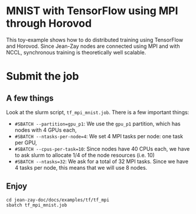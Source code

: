 # MNIST with TensorFlow using MPI through Horovod

This toy-example shows how to do distributed training using TensorFlow and
Horovod.  Since Jean-Zay nodes are connected using MPI and with NCCL,
synchronous training is theoretically well scalable.

# Submit the job

## A few things

Look at the slurm script, `tf_mpi_mnist.job`. 
There is a few important things:

 - `#SBATCH --partition=gpu_p1`: We use the `gpu_p1` partition, which has nodes
   with 4 GPUs each,
 - `#SBATCH --ntasks-per-node=4`: We set 4 MPI tasks per node: one task per
   GPU,
 - `#SBATCH --cpus-per-task=10`: Since nodes have 40 CPUs each, we have to ask
   slurm to allocate 1/4 of the node resources (i.e. 10)
 - `#SBATCH --ntasks=32`: We ask for a total of 32 MPI tasks. Since we have 4
   tasks per node, this means that we will use 8 nodes.

## Enjoy

```
cd jean-zay-doc/docs/examples/tf/tf_mpi
sbatch tf_mpi_mnist.job
```
